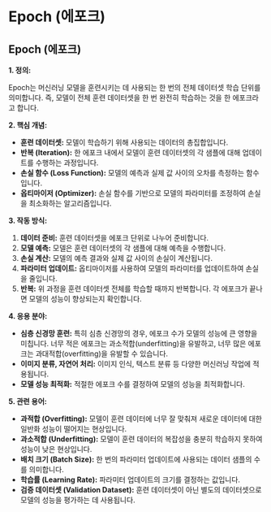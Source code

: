 # Epoch (에포크)

## Epoch (에포크)

**1. 정의:**

Epoch는 머신러닝 모델을 훈련시키는 데 사용되는 한 번의 전체 데이터셋 학습 단위를 의미합니다. 즉, 모델이 전체 훈련 데이터셋을 한 번 완전히 학습하는 것을 한 에포크라고 합니다.

**2. 핵심 개념:**

*   **훈련 데이터셋:** 모델이 학습하기 위해 사용되는 데이터의 총집합입니다.
*   **반복 (Iteration):** 한 에포크 내에서 모델이 훈련 데이터셋의 각 샘플에 대해 업데이트를 수행하는 과정입니다.
*   **손실 함수 (Loss Function):** 모델의 예측과 실제 값 사이의 오차를 측정하는 함수입니다.
*   **옵티마이저 (Optimizer):** 손실 함수를 기반으로 모델의 파라미터를 조정하여 손실을 최소화하는 알고리즘입니다.

**3. 작동 방식:**

1.  **데이터 준비:** 훈련 데이터셋을 에포크 단위로 나누어 준비합니다.
2.  **모델 예측:** 모델은 훈련 데이터셋의 각 샘플에 대해 예측을 수행합니다.
3.  **손실 계산:** 모델의 예측 결과와 실제 값 사이의 손실이 계산됩니다.
4.  **파라미터 업데이트:** 옵티마이저를 사용하여 모델의 파라미터를 업데이트하여 손실을 줄입니다.
5.  **반복:** 위 과정을 훈련 데이터셋 전체를 학습할 때까지 반복합니다.  각 에포크가 끝나면 모델의 성능이 향상되는지 확인합니다.

**4. 응용 분야:**

*   **심층 신경망 훈련:** 특히 심층 신경망의 경우, 에포크 수가 모델의 성능에 큰 영향을 미칩니다.  너무 적은 에포크는 과소적합(underfitting)을 유발하고, 너무 많은 에포크는 과대적합(overfitting)을 유발할 수 있습니다.
*   **이미지 분류, 자연어 처리:** 이미지 인식, 텍스트 분류 등 다양한 머신러닝 작업에 적용됩니다.
*   **모델 성능 최적화:** 적절한 에포크 수를 결정하여 모델의 성능을 최적화합니다.

**5. 관련 용어:**

*   **과적합 (Overfitting):** 모델이 훈련 데이터에 너무 잘 맞춰져 새로운 데이터에 대한 일반화 성능이 떨어지는 현상입니다.
*   **과소적합 (Underfitting):** 모델이 훈련 데이터의 복잡성을 충분히 학습하지 못하여 성능이 낮은 현상입니다.
*   **배치 크기 (Batch Size):** 한 번의 파라미터 업데이트에 사용되는 데이터 샘플의 수를 의미합니다.
*   **학습률 (Learning Rate):** 파라미터 업데이트의 크기를 결정하는 값입니다.
*   **검증 데이터셋 (Validation Dataset):** 훈련 데이터셋이 아닌 별도의 데이터셋으로 모델의 성능을 평가하는 데 사용됩니다.